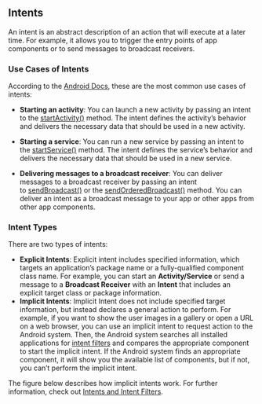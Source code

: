 ## Intents


An intent is an abstract description of an action that will execute at a later time. For example, it allows you to trigger the entry points of app components or to send messages to broadcast receivers.

### Use Cases of Intents

According to the [Android Docs](https://developer.android.com/guide/components/intents-filters), these are the most common use cases of intents:

-   **Starting an activity**: You can launch a new activity by passing an intent to the [startActivity()](https://developer.android.com/reference/android/content/Context#startActivity(android.content.Intent)) method. The intent defines the activity’s behavior and delivers the necessary data that should be used in a new activity.
    
-   **Starting a service**: You can run a new service by passing an intent to the [startService()](https://developer.android.com/reference/android/content/Context#startService(android.content.Intent)) method. The intent defines the service’s behavior and delivers the necessary data that should be used in a new service.
    
-   **Delivering messages to a broadcast receiver**: You can deliver messages to a broadcast receiver by passing an intent to [sendBroadcast()](https://developer.android.com/reference/android/content/Context#sendBroadcast(android.content.Intent)) or the [sendOrderedBroadcast()](https://developer.android.com/reference/android/content/Context#sendOrderedBroadcast(android.content.Intent,%20java.lang.String)) method. You can deliver an intent as a broadcast message to your app or other apps from other app components.
    

### Intent Types

There are two types of intents:

-   **Explicit Intents**: Explicit intent includes specified information, which targets an application’s package name or a fully-qualified component class name. For example, you can start an **Activity/Service** or send a message to a **Broadcast Receiver** with an **Intent** that includes an explicit target class or package information.
-   **Implicit Intents**: Implicit Intent does not include specified target information, but instead declares a general action to perform. For example, if you want to show the user images in a gallery or open a URL on a web browser, you can use an implicit intent to request action to the Android system. Then, the Android system searches all installed applications for [intent filters](https://developer.android.com/reference/android/content/IntentFilter) and compares the appropriate component to start the implicit intent. If the Android system finds an appropriate component, it will show you the available list of components, but if not, you can’t perform the implicit intent.


The figure below describes how implicit intents work. For further information, check out [Intents and Intent Filters](https://developer.android.com/guide/components/intents-filters).